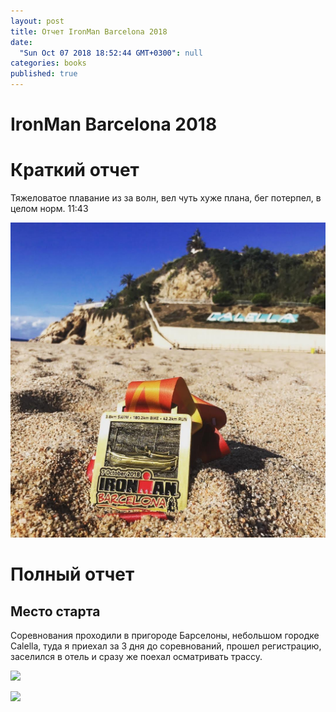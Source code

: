 ```yaml
---
layout: post
title: Отчет IronMan Barcelona 2018
date: 
  "Sun Oct 07 2018 18:52:44 GMT+0300": null
categories: books
published: true
---
```


# IronMan Barcelona 2018

# Краткий отчет

Тяжеловатое плавание из за волн, вел чуть хуже плана, бег потерпел, в целом норм. 11:43

![](/assets/images/42420047_242763073069574_2302673924152148536_n-bf6389ad-f095-4600-a45a-60f06b50cd0c.jpg)

# Полный отчет

## Место старта

Соревнования проходили в пригороде Барселоны, небольшом городке Calella, туда я приехал за 3 дня до соревнований, прошел регистрацию, заселился в отель и сразу же поехал осматривать трассу.

![](IMG_20181005_134727-7a2afd60-481a-4f71-b5f9-0faa7d5bedb4.jpg)

![](IMG_20181006_115630-c4da1c47-5a24-419a-9c7b-09be0e3c76e3.jpg)


